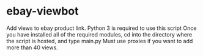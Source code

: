 # ebay-viewbot

Add views to ebay product link.
Python 3 is required to use this script
Once you have installed all of the required modules, cd into the directory where the script is hosted, and type main.py
Must use proxies if you want to add more than 40 views. 
